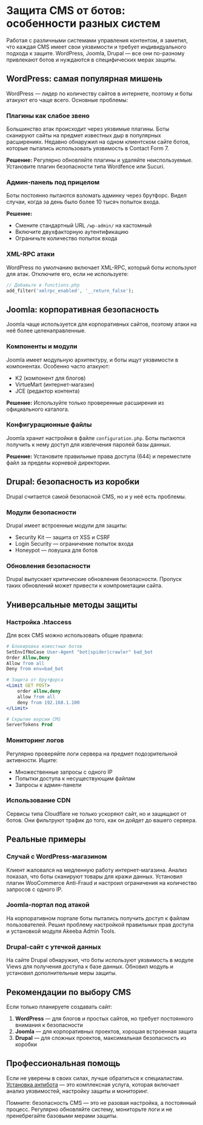 # Защита CMS от ботов: особенности разных систем

Работая с различными системами управления контентом, я заметил, что каждая CMS имеет свои уязвимости и требует индивидуального подхода к защите. WordPress, Joomla, Drupal — все они по-разному привлекают ботов и нуждаются в специфических мерах защиты.

## WordPress: самая популярная мишень

WordPress — лидер по количеству сайтов в интернете, поэтому и боты атакуют его чаще всего. Основные проблемы:

### Плагины как слабое звено

Большинство атак происходит через уязвимые плагины. Боты сканируют сайты на предмет известных дыр в популярных расширениях. Недавно обнаружил на одном клиентском сайте ботов, которые пытались использовать уязвимость в Contact Form 7.

**Решение:** Регулярно обновляйте плагины и удаляйте неиспользуемые. Установите плагин безопасности типа Wordfence или Sucuri.

### Админ-панель под прицелом

Боты постоянно пытаются взломать админку через брутфорс. Видел случаи, когда за день было более 10 тысяч попыток входа.

**Решение:** 
- Смените стандартный URL `/wp-admin/` на кастомный
- Включите двухфакторную аутентификацию
- Ограничьте количество попыток входа

### XML-RPC атаки

WordPress по умолчанию включает XML-RPC, который боты используют для атак. Отключите его, если не используете:

```php
// Добавьте в functions.php
add_filter('xmlrpc_enabled', '__return_false');
```

## Joomla: корпоративная безопасность

Joomla чаще используется для корпоративных сайтов, поэтому атаки на неё более целенаправленные.

### Компоненты и модули

Joomla имеет модульную архитектуру, и боты ищут уязвимости в компонентах. Особенно часто атакуют:
- K2 (компонент для блогов)
- VirtueMart (интернет-магазин)
- JCE (редактор контента)

**Решение:** Используйте только проверенные расширения из официального каталога.

### Конфигурационные файлы

Joomla хранит настройки в файле `configuration.php`. Боты пытаются получить к нему доступ для извлечения паролей базы данных.

**Решение:** Установите правильные права доступа (644) и переместите файл за пределы корневой директории.

## Drupal: безопасность из коробки

Drupal считается самой безопасной CMS, но и у неё есть проблемы.

### Модули безопасности

Drupal имеет встроенные модули для защиты:
- Security Kit — защита от XSS и CSRF
- Login Security — ограничение попыток входа
- Honeypot — ловушка для ботов

### Обновления безопасности

Drupal выпускает критические обновления безопасности. Пропуск таких обновлений может привести к компрометации сайта.

## Универсальные методы защиты

### Настройка .htaccess

Для всех CMS можно использовать общие правила:

```apache
# Блокировка известных ботов
SetEnvIfNoCase User-Agent "bot|spider|crawler" bad_bot
Order Allow,Deny
Allow from all
Deny from env=bad_bot

# Защита от брутфорса
<Limit GET POST>
    order allow,deny
    allow from all
    deny from 192.168.1.100
</Limit>

# Скрытие версии CMS
ServerTokens Prod
```

### Мониторинг логов

Регулярно проверяйте логи сервера на предмет подозрительной активности. Ищите:
- Множественные запросы с одного IP
- Попытки доступа к несуществующим файлам
- Запросы к админ-панели

### Использование CDN

Сервисы типа Cloudflare не только ускоряют сайт, но и защищают от ботов. Они фильтруют трафик до того, как он дойдет до вашего сервера.

## Реальные примеры

### Случай с WordPress-магазином

Клиент жаловался на медленную работу интернет-магазина. Анализ показал, что боты сканируют товары для кражи данных. Установил плагин WooCommerce Anti-Fraud и настроил ограничения на количество запросов с одного IP.

### Joomla-портал под атакой

На корпоративном портале боты пытались получить доступ к файлам пользователей. Решил проблему настройкой правильных прав доступа и установкой модуля Akeeba Admin Tools.

### Drupal-сайт с утечкой данных

На сайте Drupal обнаружил, что боты используют уязвимость в модуле Views для получения доступа к базе данных. Обновил модуль и установил дополнительные меры защиты.

## Рекомендации по выбору CMS

Если только планируете создавать сайт:

1. **WordPress** — для блогов и простых сайтов, но требует постоянного внимания к безопасности
2. **Joomla** — для корпоративных проектов, хорошая встроенная защита
3. **Drupal** — для сложных проектов, максимальная безопасность из коробки

## Профессиональная помощь

Если не уверены в своих силах, лучше обратиться к специалистам. [Установка антибота](https://progaem.com/ustanovka-antibota-usluga-po-zashhite-ot-botov-vashih-sajtov-na-razlichnyh-cms-sistemah.htm) — это комплексная услуга, которая включает анализ уязвимостей, настройку защиты и мониторинг.

Помните: безопасность CMS — это не разовая настройка, а постоянный процесс. Регулярно обновляйте систему, мониторьте логи и не пренебрегайте базовыми мерами защиты.

